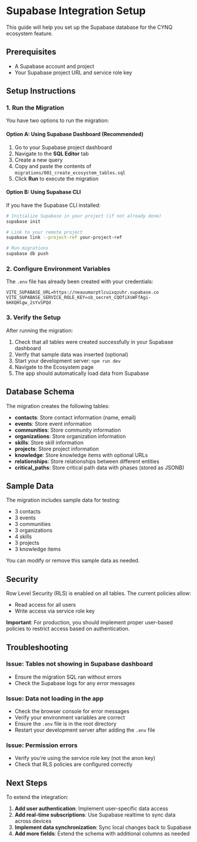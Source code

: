 # Supabase Integration Setup

This guide will help you set up the Supabase database for the CYNQ ecosystem feature.

## Prerequisites

- A Supabase account and project
- Your Supabase project URL and service role key

## Setup Instructions

### 1. Run the Migration

You have two options to run the migration:

#### Option A: Using Supabase Dashboard (Recommended)

1. Go to your Supabase project dashboard
2. Navigate to the **SQL Editor** tab
3. Create a new query
4. Copy and paste the contents of `migrations/001_create_ecosystem_tables.sql`
5. Click **Run** to execute the migration

#### Option B: Using Supabase CLI

If you have the Supabase CLI installed:

```bash
# Initialize Supabase in your project (if not already done)
supabase init

# Link to your remote project
supabase link --project-ref your-project-ref

# Run migrations
supabase db push
```

### 2. Configure Environment Variables

The `.env` file has already been created with your credentials:

```env
VITE_SUPABASE_URL=https://neauumarptlcuixqzuhr.supabase.co
VITE_SUPABASE_SERVICE_ROLE_KEY=sb_secret_CQOfiXsWFfAgi-6HXQHlgw_2sYvSPQd
```

### 3. Verify the Setup

After running the migration:

1. Check that all tables were created successfully in your Supabase dashboard
2. Verify that sample data was inserted (optional)
3. Start your development server: `npm run dev`
4. Navigate to the Ecosystem page
5. The app should automatically load data from Supabase

## Database Schema

The migration creates the following tables:

- **contacts**: Store contact information (name, email)
- **events**: Store event information
- **communities**: Store community information
- **organizations**: Store organization information
- **skills**: Store skill information
- **projects**: Store project information
- **knowledge**: Store knowledge items with optional URLs
- **relationships**: Store relationships between different entities
- **critical_paths**: Store critical path data with phases (stored as JSONB)

## Sample Data

The migration includes sample data for testing:
- 3 contacts
- 3 events
- 3 communities
- 3 organizations
- 4 skills
- 3 projects
- 3 knowledge items

You can modify or remove this sample data as needed.

## Security

Row Level Security (RLS) is enabled on all tables. The current policies allow:
- Read access for all users
- Write access via service role key

**Important**: For production, you should implement proper user-based policies to restrict access based on authentication.

## Troubleshooting

### Issue: Tables not showing in Supabase dashboard
- Ensure the migration SQL ran without errors
- Check the Supabase logs for any error messages

### Issue: Data not loading in the app
- Check the browser console for error messages
- Verify your environment variables are correct
- Ensure the `.env` file is in the root directory
- Restart your development server after adding the `.env` file

### Issue: Permission errors
- Verify you're using the service role key (not the anon key)
- Check that RLS policies are configured correctly

## Next Steps

To extend the integration:

1. **Add user authentication**: Implement user-specific data access
2. **Add real-time subscriptions**: Use Supabase realtime to sync data across devices
3. **Implement data synchronization**: Sync local changes back to Supabase
4. **Add more fields**: Extend the schema with additional columns as needed
